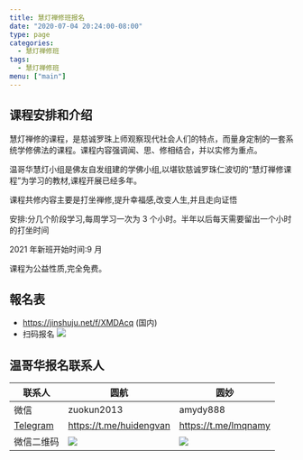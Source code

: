 ```yaml
---
title: 慧灯禅修班报名
date: "2020-07-04 20:24:00-08:00"
type: page
categories:
  - 慧灯禅修班
tags:
  - 慧灯禅修班
menu: ["main"]
---
```


## 课程安排和介绍

慧灯禅修的课程，是慈诚罗珠上师观察现代社会人们的特点，而量身定制的一套系统学修佛法的课程。课程内容强调闻、思、修相结合，并以实修为重点。

温哥华慧灯小组是佛友自发组建的学佛小组,以堪钦慈诚罗珠仁波切的“慧灯禅修课程”为学习的教材,课程开展已经多年。

课程共修内容主要是打坐禅修,提升幸福感,改变人生,并且走向证悟

安排:分几个阶段学习,每周学习一次为 3 个小时。半年以后每天需要留出一个小时的打坐时间

2021 年新班开始时间:9 月

课程为公益性质,完全免费。

## 報名表

- <https://jinshuju.net/f/XMDAcq> (国内)
- 扫码报名 ![](/f/up/2021溫hd禪修班報名表_1024.png)

## 温哥华报名联系人

| 联系人                           | 圆航                      | 圆妙                   |
| -------------------------------- | ------------------------- | ---------------------- |
| 微信                             | zuokun2013                | amydy888               |
| [Telegram](https://telegram.org) | <https://t.me/huidengvan> | <https://t.me/lmqnamy> |
| 微信二维码                       | ![](/up/yuanhang.jpg)     | ![](/up/yuanmiao.jpg)  |
